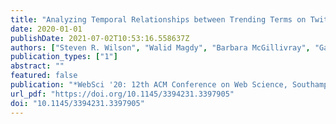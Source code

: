 ```yaml
---
title: "Analyzing Temporal Relationships between Trending Terms on Twitter and Urban Dictionary Activity"
date: 2020-01-01
publishDate: 2021-07-02T10:53:16.558637Z
authors: ["Steven R. Wilson", "Walid Magdy", "Barbara McGillivray", "Gareth Tyson"]
publication_types: ["1"]
abstract: ""
featured: false
publication: "*WebSci '20: 12th ACM Conference on Web Science, Southampton, UK, July 6-10, 2020*"
url_pdf: "https://doi.org/10.1145/3394231.3397905"
doi: "10.1145/3394231.3397905"
---
```


